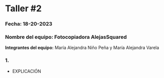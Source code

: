# Taller #2
### Fecha:  18-20-2023
### **Nombre del equipo:** Fotocopiadora AlejasSquared
  **Integrantes del equipo:** María Alejandra Niño Peña y María Alejandra Varela
### 1. 
* EXPLICACIÓN
```pseudocode

```

